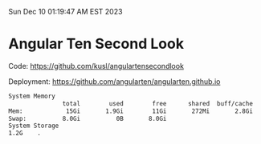 Sun Dec 10 01:19:47 AM EST 2023

# Angular Ten Second Look

Code: https://github.com/kusl/angulartensecondlook

Deployment: https://github.com/angularten/angularten.github.io

```bash
System Memory
               total        used        free      shared  buff/cache   available
Mem:            15Gi       1.9Gi        11Gi       272Mi       2.8Gi        13Gi
Swap:          8.0Gi          0B       8.0Gi
System Storage
1.2G	.
```
```bash
